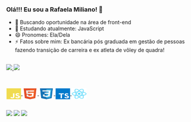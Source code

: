 ### Olá!!! Eu sou a Rafaela Miliano! 👋

- 🔭 Buscando oportunidade na área de front-end
- 🌱 Estudando atualmente: JavaScript
- 😄 Pronomes: Ela/Dela
- ⚡ Fatos sobre mim: Ex bancária pós graduada em gestão de pessoas fazendo transição de carreira e ex atleta de vôley de quadra!

##

<div>
  <a href="https://github.com/RafaelaMiliano">
  <img height="170em" src="https://github-readme-stats.vercel.app/api?username=RafaelaMiliano&show_icons=true&theme=panda&include_all_commits=true&count_private=true"/>
  <img height="170em" src="https://github-readme-stats.vercel.app/api/top-langs/?username=RafaelaMiliano&layout=compact&langs_count=7&theme=panda"/>
</div>

##
    
<div style="display: inline_block"><br>
  <img align="center" alt="Rafa-Js" height="30" width="40" src="https://raw.githubusercontent.com/devicons/devicon/master/icons/javascript/javascript-plain.svg">
  <img align="center" alt="Rafa-HTML" height="30" width="40" src="https://raw.githubusercontent.com/devicons/devicon/master/icons/html5/html5-original.svg">
  <img align="center" alt="Rafa-CSS" height="30" width="40" src="https://raw.githubusercontent.com/devicons/devicon/master/icons/css3/css3-original.svg">
  <img align="center" alt="Rafa-Ts" height="30" width="40" src="https://raw.githubusercontent.com/devicons/devicon/master/icons/typescript/typescript-plain.svg">
  <img align="center" alt="Rafa-React" height="30" width="40" src="https://raw.githubusercontent.com/devicons/devicon/master/icons/react/react-original.svg">  
 
##
 
<div> 
  <a href="https://www.instagram.com/rafaelamiliano/" target="_blank"><img src="https://img.shields.io/badge/-Instagram-%23E4405F?style=for-the-badge&logo=instagram&logoColor=white" target="_blank"></a> 
  <a href = "mailto:rrafamiliano@gmail.com"><img src="https://img.shields.io/badge/-Gmail-%23333?style=for-the-badge&logo=gmail&logoColor=white" target="_blank"></a>
  <a href="https://www.linkedin.com/in/rafaelamiliano/" target="_blank"><img src="https://img.shields.io/badge/-LinkedIn-%230077B5?style=for-the-badge&logo=linkedin&logoColor=white" target="_blank"></a> 
 </div>

 ##
